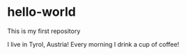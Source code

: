 # hello-world
This is my first repository

I live in Tyrol, Austria! Every morning I drink a cup of coffee!
